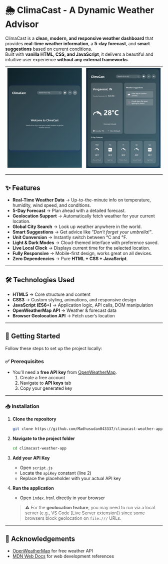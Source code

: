# 🌦️ ClimaCast - A Dynamic Weather Advisor

ClimaCast is a **clean, modern, and responsive weather dashboard** that provides **real-time weather information**, a **5-day forecast**, and **smart suggestions** based on current conditions.  
Built with **vanilla HTML, CSS, and JavaScript**, it delivers a beautiful and intuitive user experience **without any external frameworks**.

| ![Screenshot 1](assets/1.png) | ![Screenshot 2](assets/2.png) |
|-----------------------------------------|-----------------------------------------|


---

## ✨ Features

- **Real-Time Weather Data** → Up-to-the-minute info on temperature, humidity, wind speed, and conditions.  
- **5-Day Forecast** → Plan ahead with a detailed forecast.  
- **Geolocation Support** → Automatically fetch weather for your current location.  
- **Global City Search** → Look up weather anywhere in the world.  
- **Smart Suggestions** → Get advice like _"Don't forget your umbrella!"_.  
- **Unit Conversion** → Instantly switch between °C and °F.  
- **Light & Dark Modes** → Cloud-themed interface with preference saved.  
- **Live Local Clock** → Displays current time for the selected location.  
- **Fully Responsive** → Mobile-first design, works great on all devices.  
- **Zero Dependencies** → Pure **HTML + CSS + JavaScript**.  

---

## 🛠️ Technologies Used

- **HTML5** → Core structure and content  
- **CSS3** → Custom styling, animations, and responsive design  
- **JavaScript (ES6+)** → Application logic, API calls, DOM manipulation  
- **OpenWeatherMap API** → Weather & forecast data  
- **Browser Geolocation API** → Fetch user’s location  

---

## 🚀 Getting Started

Follow these steps to set up the project locally:

### ✅ Prerequisites
- You’ll need a **free API key** from [OpenWeatherMap](https://home.openweathermap.org/).
  1. Create a free account  
  2. Navigate to **API keys** tab  
  3. Copy your generated key  

---

### 📥 Installation

1. **Clone the repository**
   ```bash
   git clone https://github.com/Madhusudan043337/climacast-weather-app.git
   ```

2. **Navigate to the project folder**
   ```bash
   cd climacast-weather-app
   ```

3. **Add your API Key**
   - Open `script.js`
   - Locate the `apiKey` constant (line 2)
   - Replace the placeholder with your actual API key  

4. **Run the application**
   - Open `index.html` directly in your browser  

   > ⚠️ For the **geolocation feature**, you may need to run via a local server (e.g., VS Code [Live Server extension]) since some browsers block geolocation on `file:///` URLs.  

---

## 🙌 Acknowledgements

- [OpenWeatherMap](https://openweathermap.org/) for free weather API  
- [MDN Web Docs](https://developer.mozilla.org/) for web development references  
